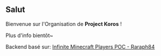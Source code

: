 ## Salut

Bienvenue sur l'Organisation de **Project Koros** !

Plus d'info bientôt~

Backend basé sur: [Infinite Minecraft Players POC - Raraph84](https://github.com/Raraph84/Infinite-Minecraft-Players-POC)
